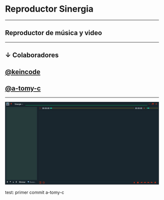 # Reproductor Sinergia
-------------------------
## Reproductor de música y video
--------------------------------------
## ↓ Colaboradores 
<h2>
<a target="_blank" href="https://gitlab.com/keincode" title="Hector Martinez">
@keincode
</a>
</h2>
<h2>
<a target="_blank" href="https://github.com/a-tomy-c" title="Hector Martinez">
@a-tomy-c
</a>
</h2>

---------------------------------------------------

![ Sinergia ](src/img/1.png " Sinergia 😋 ")

test: primer commit a-tomy-c


